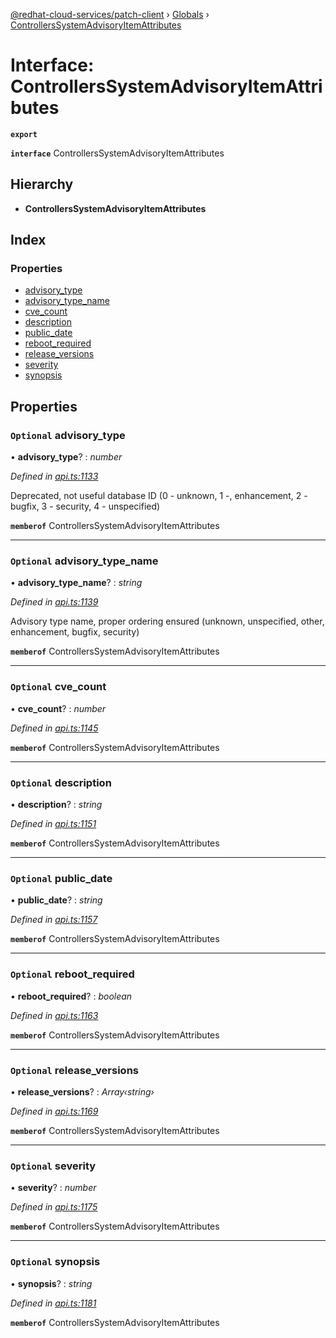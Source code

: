[@redhat-cloud-services/patch-client](../README.md) › [Globals](../globals.md) › [ControllersSystemAdvisoryItemAttributes](controllerssystemadvisoryitemattributes.md)

# Interface: ControllersSystemAdvisoryItemAttributes

**`export`** 

**`interface`** ControllersSystemAdvisoryItemAttributes

## Hierarchy

* **ControllersSystemAdvisoryItemAttributes**

## Index

### Properties

* [advisory_type](controllerssystemadvisoryitemattributes.md#optional-advisory_type)
* [advisory_type_name](controllerssystemadvisoryitemattributes.md#optional-advisory_type_name)
* [cve_count](controllerssystemadvisoryitemattributes.md#optional-cve_count)
* [description](controllerssystemadvisoryitemattributes.md#optional-description)
* [public_date](controllerssystemadvisoryitemattributes.md#optional-public_date)
* [reboot_required](controllerssystemadvisoryitemattributes.md#optional-reboot_required)
* [release_versions](controllerssystemadvisoryitemattributes.md#optional-release_versions)
* [severity](controllerssystemadvisoryitemattributes.md#optional-severity)
* [synopsis](controllerssystemadvisoryitemattributes.md#optional-synopsis)

## Properties

### `Optional` advisory_type

• **advisory_type**? : *number*

*Defined in [api.ts:1133](https://github.com/RedHatInsights/javascript-clients/blob/b3a33353/packages/patch/api.ts#L1133)*

Deprecated, not useful database ID (0 - unknown, 1 -, enhancement, 2 - bugfix, 3 - security, 4 - unspecified)

**`memberof`** ControllersSystemAdvisoryItemAttributes

___

### `Optional` advisory_type_name

• **advisory_type_name**? : *string*

*Defined in [api.ts:1139](https://github.com/RedHatInsights/javascript-clients/blob/b3a33353/packages/patch/api.ts#L1139)*

Advisory type name, proper ordering ensured (unknown, unspecified, other, enhancement, bugfix, security)

**`memberof`** ControllersSystemAdvisoryItemAttributes

___

### `Optional` cve_count

• **cve_count**? : *number*

*Defined in [api.ts:1145](https://github.com/RedHatInsights/javascript-clients/blob/b3a33353/packages/patch/api.ts#L1145)*

**`memberof`** ControllersSystemAdvisoryItemAttributes

___

### `Optional` description

• **description**? : *string*

*Defined in [api.ts:1151](https://github.com/RedHatInsights/javascript-clients/blob/b3a33353/packages/patch/api.ts#L1151)*

**`memberof`** ControllersSystemAdvisoryItemAttributes

___

### `Optional` public_date

• **public_date**? : *string*

*Defined in [api.ts:1157](https://github.com/RedHatInsights/javascript-clients/blob/b3a33353/packages/patch/api.ts#L1157)*

**`memberof`** ControllersSystemAdvisoryItemAttributes

___

### `Optional` reboot_required

• **reboot_required**? : *boolean*

*Defined in [api.ts:1163](https://github.com/RedHatInsights/javascript-clients/blob/b3a33353/packages/patch/api.ts#L1163)*

**`memberof`** ControllersSystemAdvisoryItemAttributes

___

### `Optional` release_versions

• **release_versions**? : *Array‹string›*

*Defined in [api.ts:1169](https://github.com/RedHatInsights/javascript-clients/blob/b3a33353/packages/patch/api.ts#L1169)*

**`memberof`** ControllersSystemAdvisoryItemAttributes

___

### `Optional` severity

• **severity**? : *number*

*Defined in [api.ts:1175](https://github.com/RedHatInsights/javascript-clients/blob/b3a33353/packages/patch/api.ts#L1175)*

**`memberof`** ControllersSystemAdvisoryItemAttributes

___

### `Optional` synopsis

• **synopsis**? : *string*

*Defined in [api.ts:1181](https://github.com/RedHatInsights/javascript-clients/blob/b3a33353/packages/patch/api.ts#L1181)*

**`memberof`** ControllersSystemAdvisoryItemAttributes

